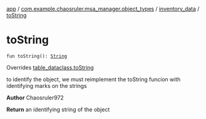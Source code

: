 [app](../../index.md) / [com.example.chaosruler.msa_manager.object_types](../index.md) / [inventory_data](index.md) / [toString](.)

# toString

`fun toString(): `[`String`](https://kotlinlang.org/api/latest/jvm/stdlib/kotlin/-string/index.html)

Overrides [table_dataclass.toString](../../com.example.chaosruler.msa_manager.abstraction_classes/table_dataclass/to-string.md)

to identify the object, we must reimplement the toString funcion with identifying marks on the strings

**Author**
Chaosruler972

**Return**
an identifying string of the object

